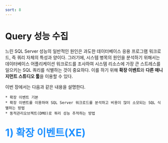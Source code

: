 ```yaml
---
sort: 8
---
```


# Query 성능 수집
느린 SQL Server 성능의 일반적인 원인은 과도한 데이터베이스 응용 프로그램 워크로드, 즉 쿼리 자체의 특성과 양이다. 그러기에, 시스템 병목의 원인을 분석하기 위해서는 데이터베이스 어플리케이션 워크로드를 조사하여 시스템 리소스에 가장 큰 스트레스를 일으키는 SQL 쿼리를 식별하는 것이 중요하다. 
이를 하기 위해 **확장 이벤트**와 **다른 매니지먼트 스튜디오 툴**을 이용할 수 있다.

이번 장에서는 다음과 같은 내용을 설명한다.

    * 확장 이벤트 기본
    * 확장 이벤트를 이용하여 SQL Server 워크로드를 분석하고 비용이 많이 소모되는 SQL 식별하는 방법
    * 동적관리오브젝트(DMO)로 쿼리 성능 추적하는 방법

## <font color='dodgerblue' size="6">1) 확장 이벤트(XE)</font>
